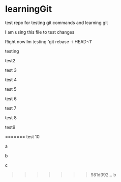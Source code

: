 # learningGit
test repo for testing git commands and learning git

I am using this file to test changes

Right now Im testing 'git rebase -i HEAD~1'

testing

test2

test 3



test 4





test 5










test 6


test 7

test 8


test9 


=======
test 10


a

b 

c


>>>>>>> 981d392... b
